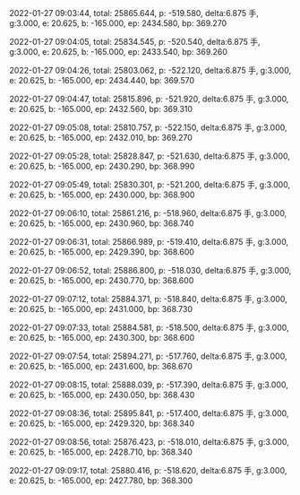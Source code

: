 2022-01-27 09:03:44, total: 25865.644, p: -519.580, delta:6.875 手, g:3.000, e: 20.625, b: -165.000, ep: 2434.580, bp: 369.270

2022-01-27 09:04:05, total: 25834.545, p: -520.540, delta:6.875 手, g:3.000, e: 20.625, b: -165.000, ep: 2433.540, bp: 369.260

2022-01-27 09:04:26, total: 25803.062, p: -522.120, delta:6.875 手, g:3.000, e: 20.625, b: -165.000, ep: 2434.440, bp: 369.570

2022-01-27 09:04:47, total: 25815.896, p: -521.920, delta:6.875 手, g:3.000, e: 20.625, b: -165.000, ep: 2432.560, bp: 369.310

2022-01-27 09:05:08, total: 25810.757, p: -522.150, delta:6.875 手, g:3.000, e: 20.625, b: -165.000, ep: 2432.010, bp: 369.270

2022-01-27 09:05:28, total: 25828.847, p: -521.630, delta:6.875 手, g:3.000, e: 20.625, b: -165.000, ep: 2430.290, bp: 368.990

2022-01-27 09:05:49, total: 25830.301, p: -521.200, delta:6.875 手, g:3.000, e: 20.625, b: -165.000, ep: 2430.000, bp: 368.900

2022-01-27 09:06:10, total: 25861.216, p: -518.960, delta:6.875 手, g:3.000, e: 20.625, b: -165.000, ep: 2430.960, bp: 368.740

2022-01-27 09:06:31, total: 25866.989, p: -519.410, delta:6.875 手, g:3.000, e: 20.625, b: -165.000, ep: 2429.390, bp: 368.600

2022-01-27 09:06:52, total: 25886.800, p: -518.030, delta:6.875 手, g:3.000, e: 20.625, b: -165.000, ep: 2430.770, bp: 368.600

2022-01-27 09:07:12, total: 25884.371, p: -518.840, delta:6.875 手, g:3.000, e: 20.625, b: -165.000, ep: 2431.000, bp: 368.730

2022-01-27 09:07:33, total: 25884.581, p: -518.500, delta:6.875 手, g:3.000, e: 20.625, b: -165.000, ep: 2430.300, bp: 368.600

2022-01-27 09:07:54, total: 25894.271, p: -517.760, delta:6.875 手, g:3.000, e: 20.625, b: -165.000, ep: 2431.600, bp: 368.670

2022-01-27 09:08:15, total: 25888.039, p: -517.390, delta:6.875 手, g:3.000, e: 20.625, b: -165.000, ep: 2430.050, bp: 368.430

2022-01-27 09:08:36, total: 25895.841, p: -517.400, delta:6.875 手, g:3.000, e: 20.625, b: -165.000, ep: 2429.320, bp: 368.340

2022-01-27 09:08:56, total: 25876.423, p: -518.010, delta:6.875 手, g:3.000, e: 20.625, b: -165.000, ep: 2428.710, bp: 368.340

2022-01-27 09:09:17, total: 25880.416, p: -518.620, delta:6.875 手, g:3.000, e: 20.625, b: -165.000, ep: 2427.780, bp: 368.300